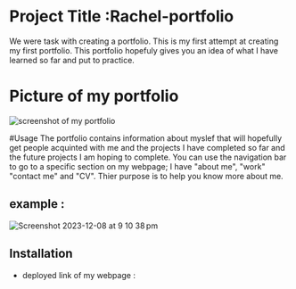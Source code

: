 # Project Title :Rachel-portfolio
We were task with creating a portfolio. This is my first attempt at creating my first portfolio. This portfolio hopefuly gives you an idea of what I have learned so far and put to practice.

# Picture of my portfolio
![screenshot of my portfolio](https://github.com/Raxch23/Rachel-portfolio/assets/148925012/bfe57f0c-bbdc-46e5-acaf-58cfb9401a20)


  #Usage
  The portfolio contains information about myslef that will hopefully get people acquinted with me and the projects I have completed so far and the future projects I am hoping to complete. You can use the navigation bar to go to a specific section on my webpage; I have "about me", "work" "contact me" and "CV". Thier purpose is to help you know more about me.

  ## example :
  ![Screenshot 2023-12-08 at 9 10 38 pm](https://github.com/Raxch23/Rachel-portfolio/assets/148925012/3411c2a2-731a-40f2-8708-8a56ae688c14)

 ## Installation
- deployed link of my webpage :
